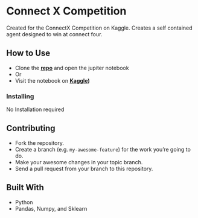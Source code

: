 # Connect X Competition

Created for the ConnectX Competition on Kaggle. Creates a self contained agent designed to win at connect four.

## How to Use

- Clone the **[repo](https://github.com/jtvkw2/ConnectX_Competition)** and open the jupiter notebook
- Or
- Visit the notebook on **[Kaggle](https://www.kaggle.com/jacobvoyles/ConnectX_Competition))**

### Installing

No Installation required

## Contributing

- Fork the repository.
- Create a branch (e.g. `my-awesome-feature`) for the work you’re going to do.
- Make your awesome changes in your topic branch.
- Send a pull request from your branch to this repository.

## Built With

* Python
* Pandas, Numpy, and Sklearn
